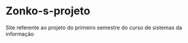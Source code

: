 # Zonko-s-projeto
Site referente ao projeto do primeiro semestre do curso de sistemas da informação
